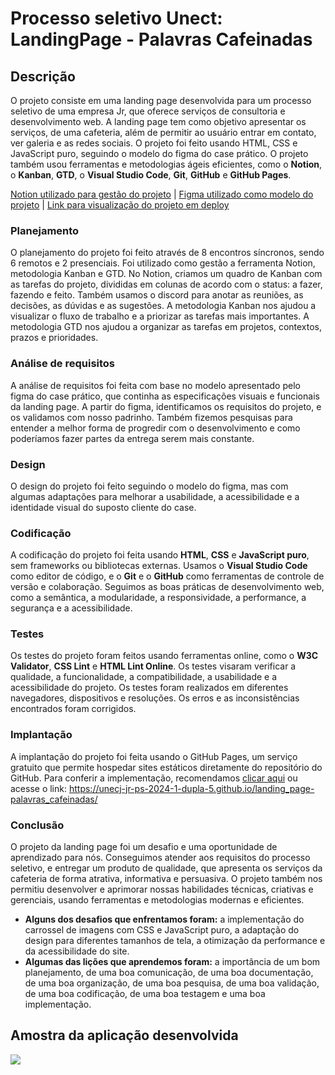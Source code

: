 # Processo seletivo Unect: LandingPage - Palavras Cafeinadas

## Descrição
O projeto consiste em uma landing page desenvolvida para um processo seletivo de uma empresa Jr, que oferece serviços de consultoria e desenvolvimento web. A landing page tem como objetivo apresentar os serviços, de uma cafeteria, além de permitir ao usuário entrar em contato, ver galeria e as redes sociais. O projeto foi feito usando HTML, CSS e JavaScript puro, seguindo o modelo do figma do case prático. O projeto também usou ferramentas e metodologias ágeis eficientes, como o **Notion**, o **Kanban**, **GTD**, o **Visual Studio Code**, **Git**, **GitHub** e **GitHub Pages**.


[Notion utilizado para gestão do projeto](https://educated-pull-494.notion.site/ed8595e8fbe4492ab73648928019f147?v=ac61dbce385e4fbb93de408a0733530e&pvs=4) | [Figma utilizado como modelo do projeto](https://www.figma.com/file/FkBGAlnBsLNp3lZxVlUMTb/PS-2024_1---Palavras-Cafeinadas-(Landing-Page)-(Copy)?type=design&node-id=0%3A1&mode=design&t=zVmSS4KHwc9YVqS3-1) | [Link para visualização do projeto em deploy](https://unecj-jr-ps-2024-1-dupla-5.github.io/landing_page-palavras_cafeinadas/)


### Planejamento
O planejamento do projeto foi feito através de 8 encontros síncronos, sendo 6 remotos e 2 presenciais. Foi utilizado como gestão a ferramenta Notion, metodologia Kanban e GTD. No Notion, criamos um quadro de Kanban com as tarefas do projeto, divididas em colunas de acordo com o status: a fazer, fazendo e feito. Também usamos o discord para anotar as reuniões, as decisões, as dúvidas e as sugestões. A metodologia Kanban nos ajudou a visualizar o fluxo de trabalho e a priorizar as tarefas mais importantes. A metodologia GTD nos ajudou a organizar as tarefas em projetos, contextos, prazos e prioridades.

### Análise de requisitos
A análise de requisitos foi feita com base no modelo apresentado pelo figma do case prático, que continha as especificações visuais e funcionais da landing page. A partir do figma, identificamos os requisitos do projeto, e os validamos com nosso padrinho. Também fizemos pesquisas para entender a melhor forma de progredir com o desenvolvimento e como poderíamos fazer partes da entrega serem mais constante.

### Design
O design do projeto foi feito seguindo o modelo do figma, mas com algumas adaptações para melhorar a usabilidade, a acessibilidade e a identidade visual do suposto cliente do case.

### Codificação
A codificação do projeto foi feita usando **HTML**, **CSS** e **JavaScript puro**, sem frameworks ou bibliotecas externas. Usamos o **Visual Studio Code** como editor de código, e o **Git** e o **GitHub** como ferramentas de controle de versão e colaboração. Seguimos as boas práticas de desenvolvimento web, como a semântica, a modularidade, a responsividade, a performance, a segurança e a acessibilidade.

### Testes
Os testes do projeto foram feitos usando ferramentas online, como o **W3C Validator**, **CSS Lint** e **HTML Lint Online**. Os testes visaram verificar a qualidade, a funcionalidade, a compatibilidade, a usabilidade e a acessibilidade do projeto. Os testes foram realizados em diferentes navegadores, dispositivos e resoluções. Os erros e as inconsistências encontrados foram corrigidos.

### Implantação
A implantação do projeto foi feita usando o GitHub Pages, um serviço gratuito que permite hospedar sites estáticos diretamente do repositório do GitHub.
Para conferir a implementação, recomendamos [clicar aqui](https://unecj-jr-ps-2024-1-dupla-5.github.io/landing_page-palavras_cafeinadas/) ou acesse o link: https://unecj-jr-ps-2024-1-dupla-5.github.io/landing_page-palavras_cafeinadas/

### Conclusão
O projeto da landing page foi um desafio e uma oportunidade de aprendizado para nós. Conseguimos atender aos requisitos do processo seletivo, e entregar um produto de qualidade, que apresenta os serviços da cafeteria de forma atrativa, informativa e persuasiva. O projeto também nos permitiu desenvolver e aprimorar nossas habilidades técnicas, criativas e gerenciais, usando ferramentas e metodologias modernas e eficientes. 
* **Alguns dos desafios que enfrentamos foram:** a implementação do carrossel de imagens com CSS e JavaScript puro, a adaptação do design para diferentes tamanhos de tela, a otimização da performance e da acessibilidade do site. 
* **Algumas das lições que aprendemos foram:** a importância de um bom planejamento, de uma boa comunicação, de uma boa documentação, de uma boa organização, de uma boa pesquisa, de uma boa validação, de uma boa codificação, de uma boa testagem e uma boa implementação.

## Amostra da aplicação desenvolvida
![](https://media.discordapp.net/attachments/633087575266951188/1216159036655931482/image.png?ex=65ff5f5d&is=65ecea5d&hm=308e542fd7f982b1646bef535ab7493e7c428ed6612c1520dfd250e96f71d23c&=&format=webp&quality=lossless&width=1920&height=552)
